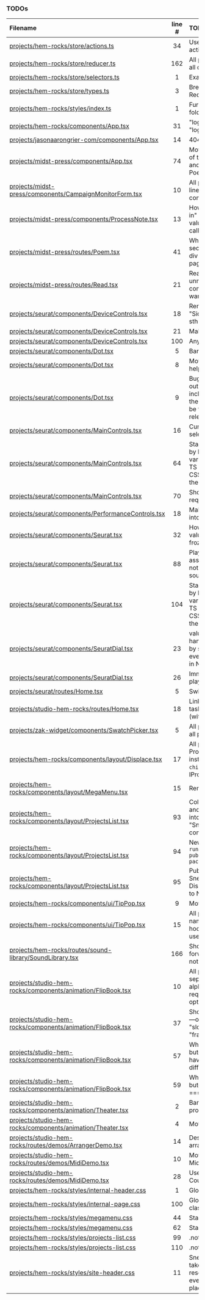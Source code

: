 ### TODOs
| Filename | line # | TODO
|:------|:------:|:------
| [projects/hem-rocks/store/actions.ts](projects/hem-rocks/store/actions.ts#L34) | 34 | Use the appropriate action types
| [projects/hem-rocks/store/reducer.ts](projects/hem-rocks/store/reducer.ts#L162) | 162 | All projects; Wrap all cases in {}
| [projects/hem-rocks/store/selectors.ts](projects/hem-rocks/store/selectors.ts#L1) | 1 | Example selector
| [projects/hem-rocks/store/types.ts](projects/hem-rocks/store/types.ts#L3) | 3 | Break into separate Redux modules
| [projects/hem-rocks/styles/index.ts](projects/hem-rocks/styles/index.ts#L1) | 1 | Further divide into folders/components
| [projects/hem-rocks/components/App.tsx](projects/hem-rocks/components/App.tsx#L31) | 31 | "logIn" or "login" or "loggedIn"??
| [projects/jasonaarongrier-com/components/App.tsx](projects/jasonaarongrier-com/components/App.tsx#L14) | 14 | 404 page
| [projects/midst-press/components/App.tsx](projects/midst-press/components/App.tsx#L74) | 74 | Move PoemNav out of the Switch/Route and directly into the Poem component
| [projects/midst-press/components/CampaignMonitorForm.tsx](projects/midst-press/components/CampaignMonitorForm.tsx#L10) | 10 | All projects: Use line breaks for all component props
| [projects/midst-press/components/ProcessNote.tsx](projects/midst-press/components/ProcessNote.tsx#L13) | 13 | How not to "freeze in" changing state values in event callbacks?
| [projects/midst-press/routes/Poem.tsx](projects/midst-press/routes/Poem.tsx#L41) | 41 | Why is this a section and not a div like other pages?
| [projects/midst-press/routes/Read.tsx](projects/midst-press/routes/Read.tsx#L21) | 21 | React "call on an unmounted component" warning
| [projects/seurat/components/DeviceControls.tsx](projects/seurat/components/DeviceControls.tsx#L18) | 18 | Rename to "SideButtons" or sth
| [projects/seurat/components/DeviceControls.tsx](projects/seurat/components/DeviceControls.tsx#L21) | 21 | Make into a selector
| [projects/seurat/components/DeviceControls.tsx](projects/seurat/components/DeviceControls.tsx#L100) | 100 | Any??
| [projects/seurat/components/Dot.tsx](projects/seurat/components/Dot.tsx#L5) | 5 | Barrelise actions
| [projects/seurat/components/Dot.tsx](projects/seurat/components/Dot.tsx#L8) | 8 | Move handlers to a helper file
| [projects/seurat/components/Dot.tsx](projects/seurat/components/Dot.tsx#L9) | 9 | Bug when releasing outside a dot including outside the window; should be the same as releasing on a dot
| [projects/seurat/components/MainControls.tsx](projects/seurat/components/MainControls.tsx#L16) | 16 | Current canvas selector
| [projects/seurat/components/MainControls.tsx](projects/seurat/components/MainControls.tsx#L64) | 64 | Standardize colors by keeping color vars in a place both TS and (vanilla) CSS can access them
| [projects/seurat/components/MainControls.tsx](projects/seurat/components/MainControls.tsx#L70) | 70 | Should not be required
| [projects/seurat/components/PerformanceControls.tsx](projects/seurat/components/PerformanceControls.tsx#L18) | 18 | Make `currentCanvas` into a selector
| [projects/seurat/components/Seurat.tsx](projects/seurat/components/Seurat.tsx#L32) | 32 | How to prevent values getting frozen into a hook??
| [projects/seurat/components/Seurat.tsx](projects/seurat/components/Seurat.tsx#L88) | 88 | Play the sound assigned to the dot, not the canvas' sound
| [projects/seurat/components/Seurat.tsx](projects/seurat/components/Seurat.tsx#L104) | 104 | Standardize colors by keeping color vars in a place both TS and (vanilla) CSS can access them
| [projects/seurat/components/SeuratDial.tsx](projects/seurat/components/SeuratDial.tsx#L23) | 23 | values in these handlers are frozen by some DOM event handler stuff in Nexus
| [projects/seurat/components/SeuratDial.tsx](projects/seurat/components/SeuratDial.tsx#L26) | 26 | Immediately alter playback
| [projects/seurat/routes/Home.tsx](projects/seurat/routes/Home.tsx#L5) | 5 | Switch to Webpack
| [projects/studio-hem-rocks/routes/Home.tsx](projects/studio-hem-rocks/routes/Home.tsx#L18) | 18 | Link to zip; deploy task to update zip (without projects)
| [projects/zak-widget/components/SwatchPicker.tsx](projects/zak-widget/components/SwatchPicker.tsx#L5) | 5 | All projects; Export all props
| [projects/hem-rocks/components/layout/Displace.tsx](projects/hem-rocks/components/layout/Displace.tsx#L17) | 17 | All projects; use PropsWithChildren instead of `children: any` in IProps
| [projects/hem-rocks/components/layout/MegaMenu.tsx](projects/hem-rocks/components/layout/MegaMenu.tsx#L15) | 15 | Remove `hem-` prefix
| [projects/hem-rocks/components/layout/ProjectsList.tsx](projects/hem-rocks/components/layout/ProjectsList.tsx#L93) | 93 | Collect this hook, and spacer element into a "SneakyBody" component
| [projects/hem-rocks/components/layout/ProjectsList.tsx](projects/hem-rocks/components/layout/ProjectsList.tsx#L94) | 94 | New build task: `npm run task npm-publish lib/my-package`
| [projects/hem-rocks/components/layout/ProjectsList.tsx](projects/hem-rocks/components/layout/ProjectsList.tsx#L95) | 95 | Publish SneakyBody, Displace, Dial, etc to NPM
| [projects/hem-rocks/components/ui/TipPop.tsx](projects/hem-rocks/components/ui/TipPop.tsx#L9) | 9 | Move to common
| [projects/hem-rocks/components/ui/TipPop.tsx](projects/hem-rocks/components/ui/TipPop.tsx#L15) | 15 | All projects; Use named functions in hooks, even useEffect
| [projects/hem-rocks/routes/sound-library/SoundLibrary.tsx](projects/hem-rocks/routes/sound-library/SoundLibrary.tsx#L166) | 166 | Should simply forward the onClick, not set the value
| [projects/studio-hem-rocks/components/animation/FlipBook.tsx](projects/studio-hem-rocks/components/animation/FlipBook.tsx#L10) | 10 | All projects, separate alphabetized required props from optionals
| [projects/studio-hem-rocks/components/animation/FlipBook.tsx](projects/studio-hem-rocks/components/animation/FlipBook.tsx#L37) | 37 | Should be "speed" ––or rather, "slowness"–– not "frameRate"
| [projects/studio-hem-rocks/components/animation/FlipBook.tsx](projects/studio-hem-rocks/components/animation/FlipBook.tsx#L57) | 57 | What if ––unlikely, but–– two frames have the same difference score??
| [projects/studio-hem-rocks/components/animation/FlipBook.tsx](projects/studio-hem-rocks/components/animation/FlipBook.tsx#L59) | 59 | What if ––unlikely, but–– myDiffIndex === -1??
| [projects/studio-hem-rocks/components/animation/Theater.tsx](projects/studio-hem-rocks/components/animation/Theater.tsx#L2) | 2 | Barrel file (all projects)
| [projects/studio-hem-rocks/components/animation/Theater.tsx](projects/studio-hem-rocks/components/animation/Theater.tsx#L4) | 4 | Move to common
| [projects/studio-hem-rocks/routes/demos/ArrangerDemo.tsx](projects/studio-hem-rocks/routes/demos/ArrangerDemo.tsx#L14) | 14 | Describe the arranger
| [projects/studio-hem-rocks/routes/demos/MidiDemo.tsx](projects/studio-hem-rocks/routes/demos/MidiDemo.tsx#L10) | 10 | Move to the new Midi class
| [projects/studio-hem-rocks/routes/demos/MidiDemo.tsx](projects/studio-hem-rocks/routes/demos/MidiDemo.tsx#L28) | 28 | Use the new Counter class
| [projects/hem-rocks/styles/internal-header.css](projects/hem-rocks/styles/internal-header.css#L1) | 1 | Global pencil style
| [projects/hem-rocks/styles/internal-page.css](projects/hem-rocks/styles/internal-page.css#L100) | 100 | Global button className
| [projects/hem-rocks/styles/megamenu.css](projects/hem-rocks/styles/megamenu.css#L44) | 44 | Standard input
| [projects/hem-rocks/styles/megamenu.css](projects/hem-rocks/styles/megamenu.css#L62) | 62 | Standard button
| [projects/hem-rocks/styles/projects-list.css](projects/hem-rocks/styles/projects-list.css#L99) | 99 | .not-a-button
| [projects/hem-rocks/styles/projects-list.css](projects/hem-rocks/styles/projects-list.css#L110) | 110 | .not-a-button
| [projects/hem-rocks/styles/site-header.css](projects/hem-rocks/styles/site-header.css#L11) | 11 | SneakyBody should take care of resetting pointer events all over the place
